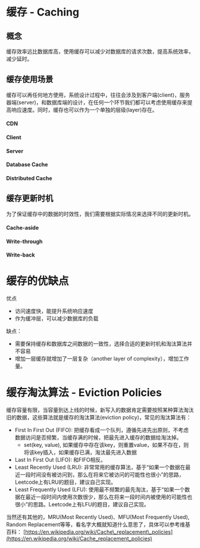 # 缓存 - Caching

## 概念

缓存效率远比数据库高，使用缓存可以减少对数据库的请求次数，提高系统效率，减少延时。

## 缓存使用场景

缓存可以再任何地方使用，系统设计过程中，往往会涉及到客户端\(client\)，服务器端\(server\)，和数据库端的设计，在任何一个环节我们都可以考虑使用缓存来提高响应速度。同时，缓存也可以作为一个单独的层级\(layer\)存在。

#### CDN

#### Client

#### Server

#### Database Cache

#### Distributed Cache

#### 

## 缓存更新时机

为了保证缓存中的数据的时效性，我们需要根据实际情况来选择不同的更新时机。

#### Cache-aside

#### Write-through

#### Write-back

# 缓存的优缺点

优点

* 访问速度快，能提升系统响应速度
* 作为缓冲层，可以减少数据库的负载

缺点：

* 需要保持缓存和数据库之间数据的一致性，选择合适的更新时机和淘汰算法并不容易
* 增加一层缓存就增加了一层复杂（another layer of complexity），增加工作量。

# 缓存淘汰算法 - Eviction Policies

缓存容量有限，当容量到达上线的时候，新写入的数据肯定需要按照某种算法淘汰旧的数据，这些算法就是缓存的淘汰算法\(eviction policy\)，常见的淘汰算法有：

* First In First Out \(FIFO\): 把缓存看成一个队列，遵循先进先出原则，不考虑数据访问是否频繁，当缓存满的时候，把最先进入缓存的数据给淘汰掉。 
  * set\(key, value\), 如果缓存中存在该key，则重置value，如果不存在，则将该key插入，如果缓存已满，淘汰最先进入数据
* Last In First Out \(LIFO\): 和FIFO相反。
* Least Recently Used \(LRU\): 非常常用的缓存算法，基于“如果一个数据在最近一段时间没有被访问到，那么在将来它被访问的可能性也很小”的思路，Leetcode上有LRU的题目，建议自己实现。
* Least Frequently Used \(LFU\): 使用最不频繁的最先淘汰，基于“如果一个数据在最近一段时间内使用次数很少，那么在将来一段时间内被使用的可能性也很小”的思路。Leetcode上有LFU的题目，建议自己实现。

当然还有其他的，MRU\(Most Recently Used\)、MFU\(Most Frequently Used\), Random Replacement等等，看名字大概就知道什么意思了，具体可以参考维基百科： [https://en.wikipedia.org/wiki/Cache\_replacement\_policies](https://en.wikipedia.org/wiki/Cache_replacement_policies)

